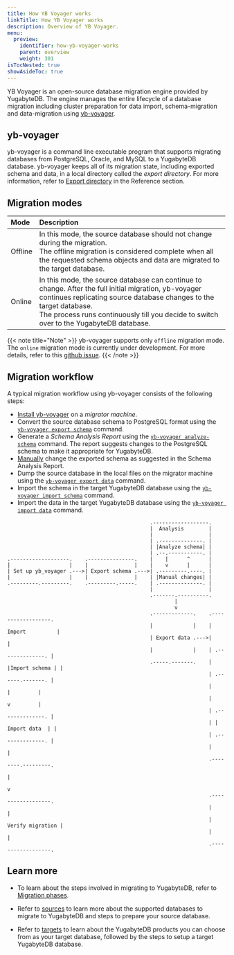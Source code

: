 ```yaml
---
title: How YB Voyager works
linkTitle: How YB Voyager works
description: Overview of YB Voyager.
menu:
  preview:
    identifier: how-yb-voyager-works
    parent: overview
    weight: 301
isTocNested: true
showAsideToc: true
---
```


YB Voyager is an open-source database migration engine provided by YugabyteDB. The engine manages the entire lifecycle of a database migration including cluster preparation for data import, schema-migration and data-migration using [yb-voyager](https://github.com/yugabyte/yb-voyager).

## yb-voyager

yb-voyager is a command line executable program that supports migrating databases from PostgreSQL, Oracle, and MySQL to a YugabyteDB database. yb-voyager keeps all of its migration state, including exported schema and data, in a local directory called the *export directory*. For more information, refer to [Export directory](../../reference/connectors/yb-migration-reference/#export-directory) in the Reference section.

## Migration modes

| Mode |  Description |
| :------------- | :----------- |
| Offline | In this mode, the source database should not change during the migration.<br> The offline migration is considered complete when all the requested schema objects and data are migrated to the target database. |
| Online | In this mode, the source database can continue to change. After the full initial migration, yb-voyager continues replicating source database changes to the target database. <br> The process runs continuously till you decide to switch over to the YugabyteDB database. |

{{< note title="Note" >}}
yb-voyager supports only `offline` migration mode. The `online` migration mode is currently under development. For more details, refer to this [github issue](https://github.com/yugabyte/yb-voyager/issues/50).
{{< /note >}}

## Migration workflow

A typical migration workflow using yb-voyager consists of the following steps:

- [Install yb-voyager](#1-install-yb-migrate) on a *migrator machine*.
- Convert the source database schema to PostgreSQL format using the [`yb-voyager export schema`](#export-schema) command.
- Generate a *Schema Analysis Report* using the [`yb-voyager analyze-schema`](#analyze-schema) command. The report suggests changes to the PostgreSQL schema to make it appropriate for YugabyteDB.
- [Manually](#manually-edit-the-schema) change the exported schema as suggested in the Schema Analysis Report.
- Dump the source database in the local files on the migrator machine using the [`yb-voyager export data`](#step-4-export-data) command.
- Import the schema in the target YugabyteDB database using the [`yb-voyager import schema`](#step-5-import-the-schema) command.
- Import the data in the target YugabyteDB database using the [`yb-voyager import data`](#step-6-import-data) command.

```goat
                                              .------------------.
                                              |  Analysis        |
                                              |                  |
                                              | .--------------. |
                                              | |Analyze schema| |
                                              | .--.-----------. |
.-------------------.    .---------------.    |    |      ^      |
|                   |    |               |    |    v      |      |
| Set up yb_voyager .--->| Export schema .--->| .---------.----. |
|                   |    |               |    | |Manual changes| |
.---------.---------.    .---------.-----.    | .--------------. |
                                              |                  |
                                              .-------.----------.
                                                      |
                                                      v
                                              .-------------.    .------------------.
                                              |             |    |  Import          |
                                              | Export data .--->|                  |
                                              |             |    | .--------------. |
                                              .-----.-------.    | |Import schema | |
                                                                 | .------.-------. |
                                                                 |        |         |
                                                                 |        v         |
                                                                 | .--------------. |
                                                                 | | Import data  | |
                                                                 | .--------------. |
                                                                 |                  |
                                                                 .--------.---------.
                                                                          |
                                                                          v
                                                                 .------------------.
                                                                 |                  |
                                                                 | Verify migration |
                                                                 |                  |
                                                                 .------------------.

```

## Learn more

- To learn about the steps involved in migrating to YugabyteDB, refer to [Migration phases]().

- Refer to [sources]() to learn more about the supported databases to migrate to YugabyteDB and steps to prepare your source database.

- Refer to [targets]() to learn about the YugabyteDB products you can choose from as your target database, followed by the steps to setup a target YugabyteDB database.
